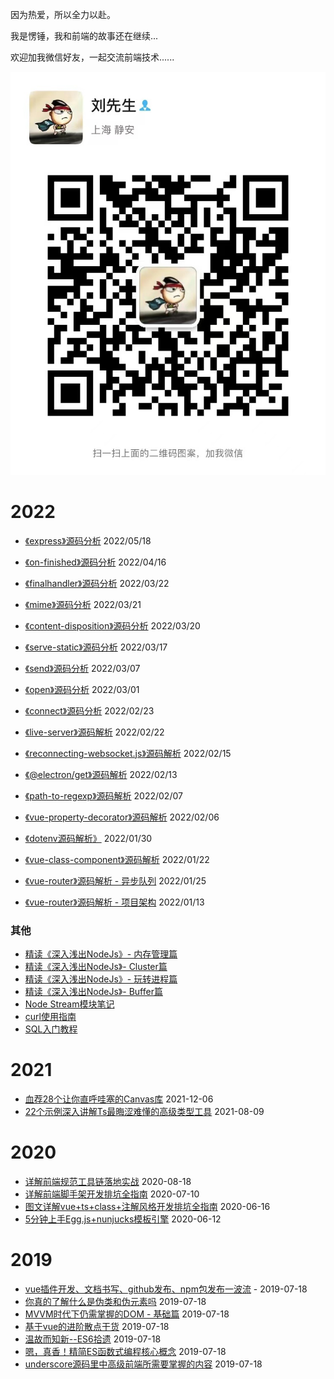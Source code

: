 因为热爱，所以全力以赴。

我是愣锤，我和前端的故事还在继续...

欢迎加我微信好友，一起交流前端技术......

![](blogs/assets/wechat_friend.jpg)

# 2022

- [《express》源码分析](./blogs/2022/express源码分析.md) 2022/05/18

- [《on-finished》源码分析](./blogs/2022/on-finished源码分析.md) 2022/04/16

- [《finalhandler》源码分析](./blogs/2022/finalhandler源码分析.md) 2022/03/22

- [《mime》源码分析](./blogs/2022/mime源码分析.md) 2022/03/21

- [《content-disposition》源码分析](./blogs/2022/content-disposition源码分析.md) 2022/03/20

- [《serve-static》源码分析](./blogs/2022/serve-static源码分析.md) 2022/03/17

- [《send》源码分析](./blogs/2022/send源码分析.md) 2022/03/07

- [《open》源码分析](./blogs/2022/open源码分析.md) 2022/03/01

- [《connect》源码分析](./blogs/2022/connect源码分析.md) 2022/02/23

- [《live-server》源码解析](./blogs/2022/live-server源码解析.md) 2022/02/22

- [《reconnecting-websocket.js》源码解析](./blogs/2022/reconnecting-websocket源码分析.md) 2022/02/15

- [《@electron/get》源码解析](./blogs/2022/electron-get.md) 2022/02/13

- [《path-to-regexp》源码解析](./blogs/2022/path-to-regexp源码解析.md) 2022/02/07

- [《vue-property-decorator》源码解析](./blogs/2022/vue-property-decorator源码解析.md) 2022/02/06

- [《dotenv源码解析》](./blogs/2022/dot-env源码分析.md) 2022/01/30

- [《vue-class-component》源码解析](./blogs/2022/vue-router-v3-01.md) 2022/01/22

- [《vue-router》源码解析 - 异步队列](./blogs/2022/vue-router-v3-02.md) 2022/01/25

- [《vue-router》源码解析 - 项目架构](./blogs/2022/vue-router-v3-01.md) 2022/01/13

### 其他

- [精读《深入浅出NodeJs》- 内存管理篇](./blogs/2022/深入浅出NodeJs/内存管理.md)
- [精读《深入浅出NodeJs》- Cluster篇](./blogs/2022/深入浅出NodeJs/Cluster.md)
- [精读《深入浅出NodeJs》- 玩转进程篇](./blogs/2022/深入浅出NodeJs/玩转进程.md)
- [精读《深入浅出NodeJs》- Buffer篇](./blogs/2022/深入浅出NodeJs/Buffer.md)
- [Node Stream模块笔记](./blogs/2022/深入浅出NodeJs/Node-Stream.md)
- [curl使用指南](./blogs/2022/curl工具使用指南.md)
- [SQL入门教程](./blogs/2022/SQL教程.md)

# 2021

- [血荐28个让你直呼哇塞的Canvas库](./blogs/血荐28个让你直呼哇塞的Canvas库.md) 2021-12-06
- [22个示例深入讲解Ts最晦涩难懂的高级类型工具](./blogs/22个示例深入讲解Ts最晦涩难懂的高级类型工具.md) 2021-08-09

# 2020

- [详解前端规范工具链落地实战](./blogs/详解前端规范工具链落地实战.md) 2020-08-18
- [详解前端脚手架开发排坑全指南](./blogs/详解前端规范工具链落地实战.md) 2020-07-10
- [图文详解vue+ts+class+注解风格开发排坑全指南](./blogs/图文详解vue+ts+class+注解风格开发排坑全指南.md) 2020-06-16
- [5分钟上手Egg.js+nunjucks模板引擎](./blogs/5分钟上手Egg.js+nunjucks模板引擎.md) 2020-06-12

# 2019

- [vue插件开发、文档书写、github发布、npm包发布一波流](./blogs/vue插件开发、文档书写、github发布、npm包发布一波流.md) - 2019-07-18
- [你真的了解什么是伪类和伪元素吗](./blogs/你真的了解什么是伪类和伪元素吗.md) 2019-07-18
- [MVVM时代下仍需掌握的DOM - 基础篇](./blogs/MVVM时代下仍需掌握的DOM%20-%20基础篇.md) 2019-07-18
- [基于vue的进阶散点干货](./blogs/基于vue的进阶散点干货.md) 2019-07-18
- [温故而知新--ES6拾遗](./blogs/温故而知新--ES6拾遗.md) 2019-07-18
- [嗯，真香！精简ES函数式编程核心概念](./blogs/嗯，真香！精简ES函数式编程核心概念.md) 2019-07-18
- [underscore源码里中高级前端所需要掌握的内容](./blogs/underscore源码里中高级前端所需要掌握的内容.md) 2019-07-18